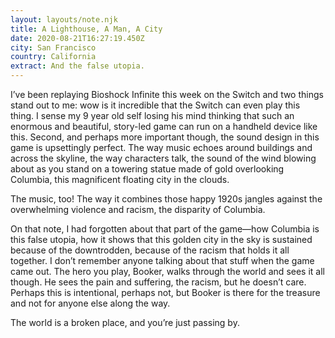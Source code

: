 ```yaml
---
layout: layouts/note.njk
title: A Lighthouse, A Man, A City
date: 2020-08-21T16:27:19.450Z
city: San Francisco
country: California
extract: And the false utopia.
---
```


I’ve been replaying Bioshock Infinite this week on the Switch and two things stand out to me: wow is it incredible that the Switch can even play this thing. I sense my 9 year old self losing his mind thinking that such an enormous and beautiful, story-led game can run on a handheld device like this. Second, and perhaps more important though, the sound design in this game is upsettingly perfect. The way music echoes around buildings and across the skyline, the way characters talk, the sound of the wind blowing about as you stand on a towering statue made of gold overlooking Columbia, this magnificent floating city in the clouds.

The music, too! The way it combines those happy 1920s jangles against the overwhelming violence and racism, the disparity of Columbia.

On that note, I had forgotten about that part of the game—how Columbia is this false utopia, how it shows that this golden city in the sky is sustained because of the downtrodden, because of the racism that holds it all together. I don’t remember anyone talking about that stuff when the game came out. The hero you play, Booker, walks through the world and sees it all though. He sees the pain and suffering, the racism, but he doesn’t care. Perhaps this is intentional, perhaps not, but Booker is there for the treasure and not for anyone else along the way.

The world is a broken place, and you’re just passing by.
